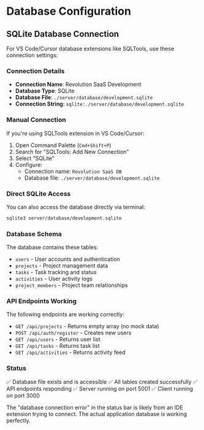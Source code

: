 # Database Configuration

## SQLite Database Connection

For VS Code/Cursor database extensions like SQLTools, use these connection settings:

### Connection Details
- **Connection Name**: Revolution SaaS Development
- **Database Type**: SQLite
- **Database File**: `./server/database/development.sqlite`
- **Connection String**: `sqlite:./server/database/development.sqlite`

### Manual Connection
If you're using SQLTools extension in VS Code/Cursor:

1. Open Command Palette (`Cmd+Shift+P`)
2. Search for "SQLTools: Add New Connection"
3. Select "SQLite"
4. Configure:
   - Connection name: `Revolution SaaS DB`
   - Database file: `./server/database/development.sqlite`

### Direct SQLite Access
You can also access the database directly via terminal:
```bash
sqlite3 server/database/development.sqlite
```

### Database Schema
The database contains these tables:
- `users` - User accounts and authentication
- `projects` - Project management data
- `tasks` - Task tracking and status
- `activities` - User activity logs
- `project_members` - Project team relationships

### API Endpoints Working
The following endpoints are working correctly:
- `GET /api/projects` - Returns empty array (no mock data)
- `POST /api/auth/register` - Creates new users
- `GET /api/users` - Returns user list
- `GET /api/tasks` - Returns task list
- `GET /api/activities` - Returns activity feed

### Status
✅ Database file exists and is accessible
✅ All tables created successfully
✅ API endpoints responding
✅ Server running on port 5001
✅ Client running on port 3000

The "database connection error" in the status bar is likely from an IDE extension trying to connect. The actual application database is working perfectly.